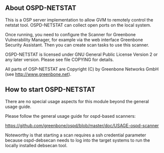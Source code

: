 About OSPD-NETSTAT
-------------------

This is a OSP server implementation to allow GVM to remotely control
the netstat tool.
OSPD-NETSTAT can collect open ports on the local system.

Once running, you need to configure the Scanner for Greenbone Vulnerability
Manager, for example via the web interface Greenbone Security Assistant.
Then you can create scan tasks to use this scanner.

OSPD-NETSTAT is licensed under GNU General Public License Version 2 or
any later version.  Please see file COPYING for details.

All parts of OSP-NETSTAT are Copyright (C) by Greenbone Networks GmbH
(see http://www.greenbone.net).


How to start OSPD-NETSTAT
-------------------------

There are no special usage aspects for this module
beyond the general usage guide.

Please follow the general usage guide for ospd-based scanners:

  https://github.com/greenbone/ospd/blob/master/doc/USAGE-ospd-scanner

Noteworthy is that starting a scan requires a ssh credential parameter because
ospd-debsecan needs to log into the target systems to run the locally installed
debsecan tool.
